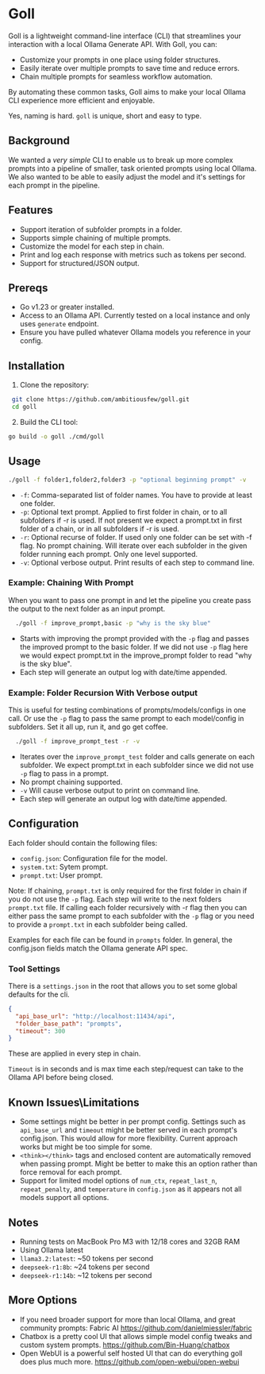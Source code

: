 # Goll

Goll is a lightweight command-line interface (CLI) that streamlines your interaction with a local Ollama Generate API. With Goll, you can:

* Customize your prompts in one place using folder structures.
* Easily iterate over multiple prompts to save time and reduce errors.
* Chain multiple prompts for seamless workflow automation.

By automating these common tasks, Goll aims to make your local Ollama CLI experience more efficient and enjoyable.

Yes, naming is hard. `goll` is unique, short and easy to type.

## Background

 We wanted a *very simple* CLI to enable us to break up more complex prompts into a pipeline of smaller, task oriented prompts using local Ollama. We also wanted to be able to easily adjust the model and it's settings for each prompt in the pipeline.

## Features

* Support iteration of subfolder prompts in a folder.
* Supports simple chaining of multiple prompts.
* Customize the model for each step in chain.
* Print and log each response with metrics such as tokens per second.
* Support for structured/JSON output.

## Prereqs

* Go v1.23 or greater installed.
* Access to an Ollama API.  Currently tested on a local instance and only uses `generate` endpoint.
* Ensure you have pulled whatever Ollama models you reference in your config.  

## Installation

1. Clone the repository:
  
  ```sh
   git clone https://github.com/ambitiousfew/goll.git
   cd goll
  ```

2. Build the CLI tool:

  ```sh
  go build -o goll ./cmd/goll
  ```

## Usage

  ```sh
  ./goll -f folder1,folder2,folder3 -p "optional beginning prompt" -v
  ```

* `-f`: Comma-separated list of folder names.  You have to provide at least one folder.
* `-p`: Optional text prompt.  Applied to first folder in chain, or to all subfolders if -r is used.  If not present we expect a prompt.txt in first folder of a chain, or in all subfolders if -r is used.
* `-r`: Optional recurse of folder. If used only one folder can be set with -f flag.  No prompt chaining.  Will iterate over each subfolder in the given folder running each prompt.  Only one level supported.
* `-v`: Optional verbose output. Print results of each step to command line.

### Example: Chaining With Prompt

When you want to pass one prompt in and let the pipeline you create pass the output to the next folder as an input prompt.

```sh
  ./goll -f improve_prompt,basic -p "why is the sky blue"
```

* Starts with improving the prompt provided with the `-p` flag and passes the improved prompt to the basic folder.  If we did not use `-p` flag here we would expect prompt.txt in the improve_prompt folder to read "why is the sky blue".
* Each step will generate an output log with date/time appended.

### Example: Folder Recursion With Verbose output

This is useful for testing combinations of prompts/models/configs in one call.  Or use the `-p` flag to pass the same prompt to each model/config in subfolders.  Set it all up, run it, and go get coffee.

```sh
  ./goll -f improve_prompt_test -r -v
```

* Iterates over the `improve_prompt_test` folder and calls generate on each subfolder.  We expect prompt.txt in each subfolder since we did not use `-p` flag to pass in a prompt.
* No prompt chaining supported.
* `-v` Will cause verbose output to print on command line.
* Each step will generate an output log with date/time appended.

## Configuration

Each folder should contain the following files:

* `config.json`: Configuration file for the model.
* `system.txt`: Sytem prompt.
* `prompt.txt`: User prompt.

Note:  If chaining, `prompt.txt` is only required for the first folder in chain if you do not use the `-p` flag.  Each step will write to the next folders `prompt.txt` file.  If calling each folder recursively with -r flag then you can either pass the same prompt to each subfolder with the `-p` flag or you need to provide a `prompt.txt` in each subfolder being called.

Examples for each file can be found in `prompts` folder.  In general, the config.json fields match the Ollama generate API spec.

### Tool Settings

There is a `settings.json` in the root that allows you to set some global defaults for the cli.

```json
{
  "api_base_url": "http://localhost:11434/api",
  "folder_base_path": "prompts",
  "timeout": 300
}
```

These are applied in every step in chain.  

`Timeout` is in seconds and is max time each step/request can take to the Ollama API before being closed.

## Known Issues\Limitations

* Some settings might be better in per prompt config.  Settings such as `api_base_url` and `timeout` might be better served in each prompt's config.json.  This would allow for more flexibility.  Current approach works but might be too simple for some.
* `<think></think>` tags and enclosed content are automatically removed when passing prompt.  Might be better to make this an option rather than force removal for each prompt.
* Support for limited model options of `num_ctx`, `repeat_last_n`, `repeat_penalty`, and `temperature` in `config.json` as it appears not all models support all options.

## Notes

* Running tests on MacBook Pro M3 with 12/18 cores and 32GB RAM
* Using Ollama latest
* `llama3.2:latest`: ~50 tokens per second
* `deepseek-r1:8b`: ~24 tokens per second
* `deepseek-r1:14b`: ~12 tokens per second

## More Options

* If you need broader support for more than local Ollama, and great community prompts: Fabric AI <https://github.com/danielmiessler/fabric>
* Chatbox is a pretty cool UI that allows simple model config tweaks and custom system prompts. <https://github.com/Bin-Huang/chatbox>
* Open WebUI is a powerful self hosted UI that can do everything goll does plus much more. <https://github.com/open-webui/open-webui>

